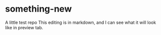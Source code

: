 # something-new
A little test repo
This editing is in markdown, and I can see what it will look like in preview tab.
